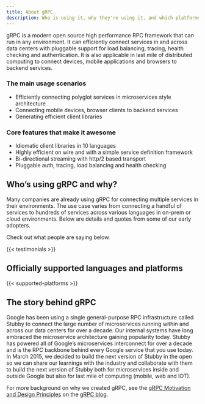 ```yaml
---
title: About gRPC
description: Who is using it, why they're using it, and which platforms support it
---
```


gRPC is a modern open source high performance RPC framework that can run in any
environment. It can efficiently connect services in and across data centers with
pluggable support for load balancing, tracing, health checking and
authentication. It is also applicable in last mile of distributed computing to
connect devices, mobile applications and browsers to backend services.

### The main usage scenarios

* Efficiently connecting polyglot services in microservices style architecture
* Connecting mobile devices, browser clients to backend services
* Generating efficient client libraries

### Core features that make it awesome

* Idiomatic client libraries in 10 languages
* Highly efficient on wire and with a simple service definition framework
* Bi-directional streaming with http/2 based transport
* Pluggable auth, tracing, load balancing and health checking

## Who’s using gRPC and why?

Many companies are already using gRPC for connecting multiple services in their
environments. The use case varies from connecting a handful of services to
hundreds of services across various languages in on-prem or cloud environments.
Below are details and quotes from some of our early adopters.

Check out what people are saying below.

{{< testimonials >}}

## Officially supported languages and platforms

{{< supported-platforms >}}

## The story behind gRPC

Google has been using a single general-purpose RPC infrastructure called Stubby
to connect the large number of microservices running within and across our data
centers for over a decade. Our internal systems have long embraced the
microservice architecture gaining popularity today. Stubby has powered all of
Google’s microservices interconnect for over a decade and is the RPC backbone
behind every Google service that you use today. In March 2015, we decided to
build the next version of Stubby in the open so we can share our learnings with
the industry and collaborate with them to build the next version of Stubby both
for microservices inside and outside Google but also for last mile of computing
(mobile, web and IOT).

For more background on why we created gRPC, see the [gRPC Motivation and Design
Principles](/blog/principles) on the [gRPC blog](/blog).
